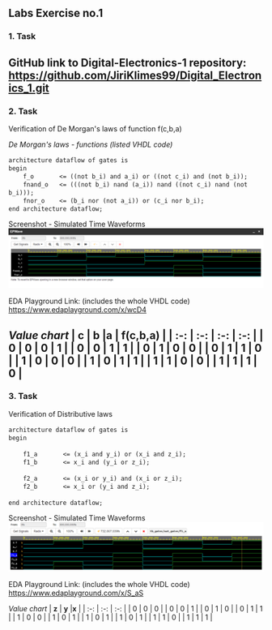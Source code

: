 ## Labs Exercise no.1


### 1. Task
GitHub link to Digital-Electronics-1 repository:
https://github.com/JiriKlimes99/Digital_Electronics_1.git
--------------------------------------

### 2. Task
Verification of De Morgan's laws of function f(c,b,a)

_De Morgan's laws - functions (listed VHDL code)_


    architecture dataflow of gates is
    begin
        f_o       <= ((not b_i) and a_i) or ((not c_i) and (not b_i));
        fnand_o   <= (((not b_i) nand (a_i)) nand ((not c_i) nand (not b_i)));
        fnor_o    <= (b_i nor (not a_i)) or (c_i nor b_i);
    end architecture dataflow;


Screenshot - Simulated Time Waveforms
![Alt text](https://github.com/JiriKlimes99/Digital_Electronics_1/blob/main/Labs/01-gates/Time%20Waveforms%20Screenshot.PNG?raw=true "Optional Title")


EDA Playground Link:
(includes the whole VHDL code)
https://www.edaplayground.com/x/wcD4


_Value chart_
| **c** | **b** |**a** | **f(c,b,a)** |
| :-: | :-: | :-: | :-: |
| 0 | 0 | 0 | 1 |
| 0 | 0 | 1 | 1 |
| 0 | 1 | 0 | 0 |
| 0 | 1 | 1 | 0 |
| 1 | 0 | 0 | 0 |
| 1 | 0 | 1 | 1 |
| 1 | 1 | 0 | 0 |
| 1 | 1 | 1 | 0 |
--------------------------------------

### 3. Task
Verification of Distributive laws


    architecture dataflow of gates is
    begin
    
        f1_a       <= (x_i and y_i) or (x_i and z_i);
        f1_b       <= x_i and (y_i or z_i);
       
        f2_a       <= (x_i or y_i) and (x_i or z_i);
        f2_b       <= x_i or (y_i and z_i);

    end architecture dataflow;


Screenshot - Simulated Time Waveforms
![Alt text](https://github.com/JiriKlimes99/Digital_Electronics_1/blob/main/Labs/01-gates/Task%203%20-%20Time%20Waveforms%20Screenshot%20.PNG?raw=true "Optional Title")


EDA Playground Link:
(includes the whole VHDL code)
https://www.edaplayground.com/x/S_aS


_Value chart_
| **z** | **y** |**x** |
| :-: | :-: | :-: |
| 0 | 0 | 0 |
| 0 | 0 | 1 |
| 0 | 1 | 0 |
| 0 | 1 | 1 |
| 1 | 0 | 0 |
| 1 | 0 | 1 |
| 1 | 0 | 1 |
| 1 | 0 | 1 |
| 1 | 1 | 0 | 
| 1 | 1 | 1 |
